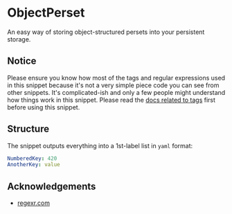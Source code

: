 # ObjectPerset
An easy way of storing object-structured persets into your persistent storage.

## Notice
Please ensure you know how most of the tags and regular expressions used in this snippet because it's not a very simple piece code you can see from other snippets. It's complicated-ish and only a few people might understand how things work in this snippet. Please read the [docs related to tags](https://atlas.bot/documentation/tags) first before using this snippet.

## Structure
The snippet outputs everything into a 1st-label list in `yaml` format:
```yaml
NumberedKey: 420
AnotherKey: value
```

## Acknowledgements
- [regexr.com](https://regexr.com)
